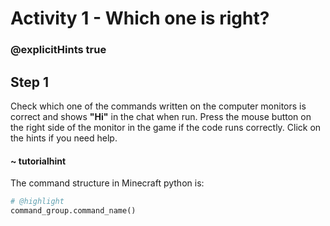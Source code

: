 # Activity 1 - Which one is right?

### @explicitHints true

## Step 1
Check which one of the commands written on the computer monitors is correct and shows **"Hi"** in the chat when run.
Press the mouse button on the right side of the monitor in the game if the code runs correctly.
Click on the hints if you need help.

#### ~ tutorialhint 
The command structure in Minecraft python is:
```python
# @highlight
command_group.command_name()
```
